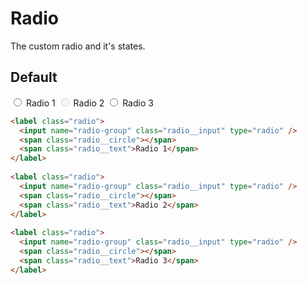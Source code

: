 # Radio <Badge text="stable"/>
The custom radio and it's states.

## Default
<div class="p-3 border rounded-2 my-3">
  <label class="radio mr-3">
    <input name="radio-group" class="radio__input" type="radio" />
    <span class="radio__circle"></span>
    <span class="radio__text">Radio 1</span>
  </label>
  
  <label class="radio mr-3">
    <input disabled name="radio-group" class="radio__input" type="radio" />
    <span class="radio__circle"></span>
    <span class="radio__text">Radio 2</span>
  </label>
  
  <label class="radio mr-3">
    <input name="radio-group" class="radio__input" type="radio" />
    <span class="radio__circle"></span>
    <span class="radio__text">Radio 3</span>
  </label>
</div>

```html
<label class="radio">
  <input name="radio-group" class="radio__input" type="radio" />
  <span class="radio__circle"></span>
  <span class="radio__text">Radio 1</span>
</label>
  
<label class="radio">
  <input name="radio-group" class="radio__input" type="radio" />
  <span class="radio__circle"></span>
  <span class="radio__text">Radio 2</span>
</label>
  
<label class="radio">
  <input name="radio-group" class="radio__input" type="radio" />
  <span class="radio__circle"></span>
  <span class="radio__text">Radio 3</span>
</label>
```
